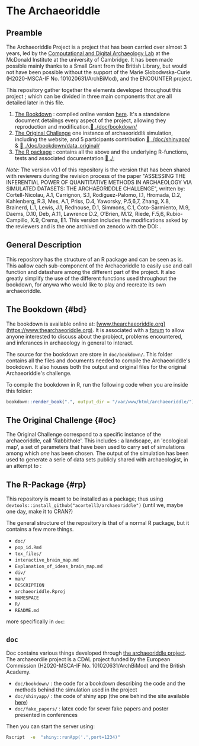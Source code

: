 # The Archaeoriddle


## Preamble

The Archaeoriddle Project is a project that has been carried over almost 3 years, led by the [Computational and Digital Archaeology Lab](https://www.arch.cam.ac.uk/research/laboratories/cdal) at the McDonald Institute at the university of Cambridge. It has been made possible mainly thanks to a Small Grant from the British Library, but would not have been possible without the support of the Marie Slobodwska-Curie (H2020-MSCA-IF No. 101020631/ArchBiMod), and the ENCOUNTER project.


This repository gather together  the elements developed throughout this project ; which can be divided in three main components that are all detailed later in this file.

1. [The Bookdown](the-bookdown) : compiled online version [here](www.thearchaeoriddle.com). It's a standalone document detailngs every aspect of the project, allowing they reproduction and modification.[:file_folder: ./doc/bookdown/](./doc/bookdown/)
2. [The Original Challenge](the-original-challenge) one instance of archaeoriddlś simulation, including the website, and 5 participants contribution [:file_folder: ./doc/shinyapp/](./doc/shinyapp/) & [:file_folder: ./doc/bookdown/data_original/](./doc/bookdown/data_original/)
2. [The R package](the-r-package) : contains all the above and the underlying R-functions, tests and associated documentation [:file_folder: ./](./); 


*Note:* The version v0.1 of this repository is the version that has been shared with reviewers during the revision process of the paper "ASSESSING THE INFERENTIAL POWER OF QUANTITATIVE METHODS IN ARCHAEOLOGY VIA SIMULATED DATASETS: THE ARCHAEORIDDLE CHALLENGE", written by:
Cortell-Nicolau, A.1, Carrignon, S.1, Rodíguez-Palomo, I.1, Hromada, D.2, Kahlenberg, R.3, Mes, A.1, Priss, D.4, Yaworsky, P.5,6,7, Zhang, X.8, Brainerd, L.1, Lewis, J.1, Redhouse, D.1, Simmons, C.1, Coto-Sarmiento, M.9, Daems, D.10, Deb, A.11, Lawrence D.2, O’Brien, M.12, Riede, F.5,6, Rubio-Campillo, X.9, Crema, E1.
This version includes the modifications asked by the reviewers and is the one archived on zenodo with the DOI: . 


## General Description

This repository has the structure of an R package and can be seen as is. This aallow each sub-component of the Archaeoriddle to easily use and call function and datashare among the different part of the project. It also greatly simplify the use of the different functions used throughout the bookdown, for anywa who would like to play and recreate its own archaeoriddle.


## The Bookdown {#bd}

The bookdown is available online at: [www.thearchaeoriddle.org](https://www.thearchaeoriddle.org). It is associated with a [forum](https://www.thearchaeoriddle.org/forum) to allow anyone interested to discuss about the probject, problems encountered, and inferances in archaeology in general to interact.

The source for the bookdown are store in `doc/bookdown/`.
This folder contains all the files and documents needed to compile the Archaeoriddle's bookdown. It also houses both the output and original files for the original Archaeoriddle's challenge.

To compile the bookdown in R, run the following code when you are inside this folder:

```R
bookdown::render_book(".", output_dir = "/var/www/html/archaeoriddle/")
```


## The Original Challenge {#oc}

The Original Challenge correspond to a specific instance of the archaeoriddle, call 'Rabbithole'. This includes : a landscape, an 'ecological map', a set of parameters that have been used to carry set of simulations among which  _one_ has been chosen. The output of the simulation has been used to generate a serie of data sets publicly shared with archaeologist, in an attempt to :



## The R-Package {#rp}

This repository is meant to be installed as a package; thus using `devtools::install_github("acortell3/archaeoriddle")` (until we, maybe one day, make it to CRAN?)


The general structure of the repository is that of a normal R package, but it contains a few more things.

- `doc/`
- `pop_id.Rmd`
- `tex_files/`
- `interactive_brain_map.md`
- `Explanation_of_ideas_brain_map.md`
- `div/`
- `man/`
- `DESCRIPTION`
- `archaeoriddle.Rproj`
- `NAMESPACE`
- `R/`
- `README.md`

more specifically in `doc`:


## `doc`

Doc contains various things developed through [the archaeoriddle project](https://theia.arch.cam.ac.uk/archaeoriddle). The archaeordile project is a CDAL project funded by the European Commission (H2020-MSCA-IF No. 101020631/ArchBiMod) and the British Academy.

- `doc/bookdown/` : the code for a  bookdown describing the code and the methods behind the simulation used in the project
- `doc/shinyapp/` : the code of  shiny app (the one behind the site available [here](https://theia.arch.cam.ac.uk/archaeoriddle))
- `doc/fake_papers/` :  latex code for sever fake papers and poster presented in conferences


Then you can start the server using:

```bash
Rscript  -e  "shiny::runApp('.',port=1234)"
```

